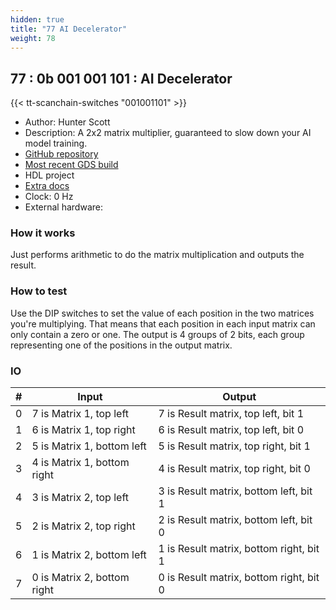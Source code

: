 ```yaml
---
hidden: true
title: "77 AI Decelerator"
weight: 78
---
```


## 77 : 0b 001 001 101 : AI Decelerator

{{< tt-scanchain-switches "001001101" >}}

* Author: Hunter Scott
* Description: A 2x2 matrix multiplier, guaranteed to slow down your AI model training.
* [GitHub repository](https://github.com/blueintegral/tt03-ai-decelerator)
* [Most recent GDS build](https://github.com/blueintegral/tt03-ai-decelerator/actions/runs/4781716705)
* HDL project
* [Extra docs]()
* Clock: 0 Hz
* External hardware: 



### How it works

Just performs arithmetic to do the matrix multiplication and outputs the result.


### How to test

Use the DIP switches to set the value of each position in the two matrices you're multiplying. That means that each position in each input matrix can only contain a zero or one. The output is 4 groups of 2 bits, each group representing one of the positions in the output matrix. 


### IO

| # | Input        | Output       |
|---|--------------|--------------|
| 0 | 7 is Matrix 1, top left  | 7 is Result matrix, top left, bit 1 |
| 1 | 6 is Matrix 1, top right  | 6 is Result matrix, top left, bit 0 |
| 2 | 5 is Matrix 1, bottom left  | 5 is Result matrix, top right, bit 1 |
| 3 | 4 is Matrix 1, bottom right  | 4 is Result matrix, top right, bit 0 |
| 4 | 3 is Matrix 2, top left  | 3 is Result matrix, bottom left, bit 1 |
| 5 | 2 is Matrix 2, top right  | 2 is Result matrix, bottom left, bit 0 |
| 6 | 1 is Matrix 2, bottom left  | 1 is Result matrix, bottom right, bit 1 |
| 7 | 0 is Matrix 2, bottom right  | 0 is Result matrix, bottom right, bit 0 |
